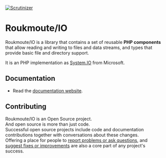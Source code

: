 [![Scrutinizer](https://scrutinizer-ci.com/g/roukmoute/io/badges/quality-score.png?b=master)](https://scrutinizer-ci.com/g/roukmoute/io/)

# Roukmoute/IO

Roukmoute/IO is a library that contains a set of reusable **PHP components** 
that allow reading and writing to files and data streams, and types that 
provide basic file and directory support.

It is an PHP implementation as [System.IO](https://msdn.microsoft.com/en-us/library/system.io(v=vs.110).aspx) from Microsoft.

## Documentation

* Read the [documentation website](https://roukmoute.github.io/io/).

## Contributing

Roukmoute/IO is an Open Source project.  
And open source is more than just code.  
Successful open source projects include code and documentation contributions 
together with conversations about these changes.  
Offering a place for people to 
[report problems or ask questions](https://opensource.guide/how-to-contribute/#opening-an-issue), 
and 
[suggest fixes or improvements](https://opensource.guide/how-to-contribute/#opening-a-pull-request) 
are also a core part of any project's success.
